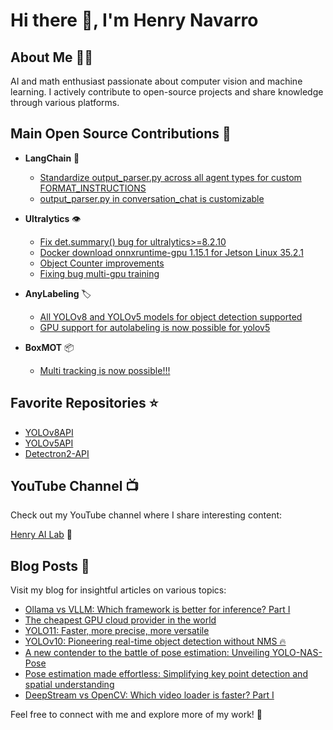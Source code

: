 # Hi there 👋, I'm Henry Navarro

## About Me 🧑‍💻
AI and math enthusiast passionate about computer vision and machine learning. I actively contribute to open-source projects and share knowledge through various platforms.

## Main Open Source Contributions 🚀

- **LangChain** 🦜
  - [Standardize output_parser.py across all agent types for custom FORMAT_INSTRUCTIONS](https://github.com/langchain-ai/langchain/pull/17168)
  - [output_parser.py in conversation_chat is customizable](https://github.com/langchain-ai/langchain/pull/16945)

- **Ultralytics** 👁️
  - [Fix det.summary() bug for ultralytics>=8.2.10](https://github.com/ultralytics/ultralytics/pull/13024)
  - [Docker download onnxruntime-gpu 1.15.1 for Jetson Linux 35.2.1](https://github.com/ultralytics/ultralytics/pull/10389)
  - [Object Counter improvements](https://github.com/ultralytics/ultralytics/pull/8648)
  - [Fixing bug multi-gpu training](https://github.com/ultralytics/yolov5/pull/6299)

- **AnyLabeling** 🏷️
  - [All YOLOv8 and YOLOv5 models for object detection supported](https://github.com/vietanhdev/anylabeling/pull/18)
  - [GPU support for autolabeling is now possible for yolov5](https://github.com/vietanhdev/anylabeling/pull/4)

- **BoxMOT** 📦
  - [Multi tracking is now possible!!!](https://github.com/mikel-brostrom/boxmot/pull/284)

## Favorite Repositories ⭐

- [YOLOv8API](https://github.com/hdnh2006/YOLOv8API)
- [YOLOv5API](https://github.com/hdnh2006/YOLOv5API)
- [Detectron2-API](https://github.com/hdnh2006/detectron2-api)

## YouTube Channel 📺

Check out my YouTube channel where I share interesting content:

[Henry AI Lab](https://www.youtube.com/@hdnh2006) 🎥

## Blog Posts 📝

Visit my blog for insightful articles on various topics:

- [Ollama vs VLLM: Which framework is better for inference? Part I](https://henrynavarro.org/ollama-vs-vllm-which-framework-is-better-for-inference-part-i-d8211d7248d2)
- [The cheapest GPU cloud provider in the world](https://henrynavarro.org/this-is-the-cheapest-gpu-cloud-provider-in-the-world-78c372763f32)
- [YOLO11: Faster, more precise, more versatile](https://henrynavarro.org/yolo11-faster-more-precise-more-versatile-6ea90e3180e9)
- [YOLOv10: Pioneering real-time object detection without NMS 🔥](https://henrynavarro.org/yolov10-pioneering-real-time-object-detection-without-nms-%EF%B8%8F-7afac7815c9a)
- [A new contender to the battle of pose estimation: Unveiling YOLO-NAS-Pose](https://henrynavarro.org/a-new-contender-to-the-battle-of-pose-estimation-unveiling-yolo-nas-pose-14cc483460dc)
- [Pose estimation made effortless: Simplifying key point detection and spatial understanding](https://henrynavarro.org/pose-estimation-made-effortless-simplifying-key-point-detection-and-spatial-understanding-c0263ed030e4)
- [DeepStream vs OpenCV: Which video loader is faster? Part I](https://henrynavarro.org/deepstream-vs-opencv-which-video-loader-is-faster-part-i-c8f1155ad84b)

Feel free to connect with me and explore more of my work! 🌟
